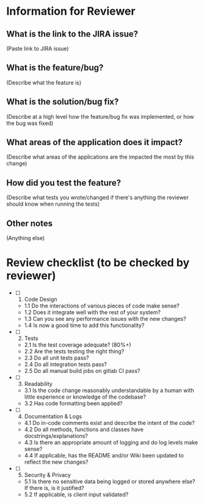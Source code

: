 # Information for Reviewer

## What is the link to the JIRA issue?

(Paste link to JIRA issue)

## What is the feature/bug?

(Describe what the feature is)

## What is the solution/bug fix?

(Describe at a high level how the feature/bug fix was implemented, or how the bug was fixed)

## What areas of the application does it impact?

(Describe what areas of the applications are the impacted the most by this change)

## How did you test the feature?

(Describe what tests you wrote/changed if there's anything the reviewer should know when running the tests)

## Other notes

(Anything else)

# Review checklist (to be checked by reviewer)

- [ ] 1. Code Design
    * 1.1 Do the interactions of various pieces of code make sense?
    * 1.2 Does it integrate well with the rest of your system?
    * 1.3 Can you see any performance issues with the new changes?
    * 1.4 Is now a good time to add this functionality?
- [ ] 2. Tests
    * 2.1 Is the test coverage adequate? (80%+)
    * 2.2 Are the tests testing the right thing?
    * 2.3 Do all unit tests pass?
    * 2.4 Do all integration tests pass?
    * 2.5 Do all manual build jobs on gitlab CI pass?
- [ ] 3. Readability
    * 3.1 Is the code change reasonably understandable by a human with little experience or knowledge of the codebase?
    * 3.2 Has code formatting been applied?
- [ ] 4. Documentation & Logs
    * 4.1 Do in-code comments exist and describe the intent of the code?
    * 4.2 Do all methods, functions and classes have docstrings/explanations?
    * 4.3 Is there an appropriate amount of logging and do log levels make sense?
    * 4.4 If applicable, has the README and/or Wiki been updated to reflect the new changes?
- [ ] 5. Security & Privacy
    * 5.1 Is there no sensitive data being logged or stored anywhere else? If there is, is it justified?
    * 5.2 If applicable, is client input validated?

